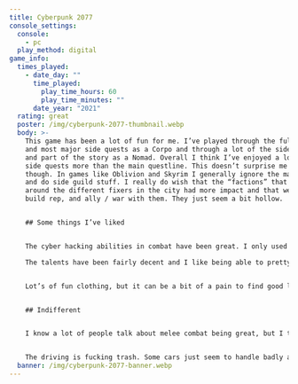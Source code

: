 ```yaml
---
title: Cyberpunk 2077
console_settings:
  console:
    - pc
  play_method: digital
game_info:
  times_played:
    - date_day: ""
      time_played:
        play_time_hours: 60
        play_time_minutes: ""
      date_year: "2021"
  rating: great
  poster: /img/cyberpunk-2077-thumbnail.webp
  body: >-
    This game has been a lot of fun for me. I’ve played through the full story
    and most major side quests as a Corpo and through a lot of the side quest
    and part of the story as a Nomad. Overall I think I’ve enjoyed a lot of the
    side quests more than the main questline. This doesn’t surprise me too much
    though. In games like Oblivion and Skyrim I generally ignore the main quests
    and do side guild stuff. I really do wish that the “factions” that built
    around the different fixers in the city had more impact and that we could
    build rep, and ally / war with them. They just seem a bit hollow.


    ## Some things I’ve liked


    The cyber hacking abilities in combat have been great. I only used a small amount of them on my Corpo play though and didn’t use them at all hardly on my Nomad and doing that has made me miss them. I plan on doing a third play through after DLC comes out on a Street Kid that almost only uses hacking.

    The talents have been fairly decent and I like being able to pretty freely mix and match perks.


    Lot’s of fun clothing, but it can be a bit of a pain to find good looking clothing that also has high stats.


    ## Indifferent


    I know a lot of people talk about melee combat being great, but I think this is only because it’s overpowered. I’ve just found it to be boring to me.


    The driving is fucking trash. Some cars just seem to handle badly at speeds that make no sense. I don’t think that going 35 mph should be causing it to slide out of control when going around tight corners. Also the “off road” cars just seem to bounce on everything. Also trash bags are the single most dangerous things to cars.
  banner: /img/cyberpunk-2077-banner.webp
---
```

